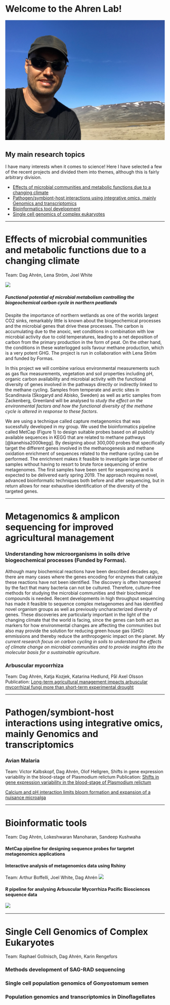 # Welcome to the Ahren Lab!
![](/images/DagAhrenPhoto_Zackenberg%20-%201.jpeg)

## My main research topics
I have many interests when it comes to science! Here I have selected a few of the recent projects and divided them into themes, although this is fairly arbitrary division.
* [Effects of microbial communities and metabolic functions due to a changing climate](#ArcticMetagenome)
* [Pathogen/symbiont-host interactions using integrative omics, mainly Genomics and transcriptomics](#Pathogen)
* [Bioinformatics tool development](#Bioinfo)
* [Single cell genomics of complex eukaryotes](#singlecellGenomics)

* * * *

# <a name="ArcticMetagenome">Effects of microbial communities and metabolic functions due to a changing climate</a> 

Team: Dag Ahrén, Lena Ström, Joel White

![](images/Zackenberg_view2.jpg)

##### Functional potential of microbial metabolism controlling the biogeochemical carbon cycle in northern peatlands
Despite the importance of northern wetlands as one of the worlds largest CO2 sinks, remarkably little is known about the biogeochemical processes and the microbial genes that drive these processes. The carbon is accumulating due to the anoxic, wet conditions in combination with low microbial activity due to cold temperatures, leading to a net deposition of carbon from the primary production in the form of peat. On the other hand, the conditions in these waterlogged soils favour methane production, which is a very potent GHG. The project is run in collaboration with Lena Ström and funded by Formas.
  
  In this project we will combine various environmental measurements such as gas flux measurements, vegetation and soil properties including pH, organic carbon availability and microbial activity with the functional diversity of genes involved in the pathways directly or indirectly linked to the methane cycling. Samples from temperate and arctic sites in Scandinavia (Skogaryd and Abisko, Sweden) as well as artic samples from Zackenberg, Greenland will be analysed to *study the effect on the environmental factors and how the functional diversity of the methane cycle is altered in response to these factors*.
  
We are using a technique called capture metagenomics that was sucessfully developed in my group. We used the bioinformatics pipeline called MetCap (Figure 1) to design suitable probes based on all publicly available sequences in KEGG that are related to methane pathways [@kanehisa2000kegg]. By designing about 300,000 probes that specifically target the different genes involved in the methanogenesis and methane oxidation enrichment of sequences related to the methane cycling can be performed. The enrichment makes it feasible to investigate large number of samples without having to resort to brute force sequencing of entire metagenomes. The first samples have been sent for sequencing and is expected to be delivered early spring 2019. The approach requires novel, advanced bioinformatic techniques both before and after sequencing, but in return allows for near exhaustive identification of the diversity of the targeted genes. 

* * * *

# <a name="SoilMetagenome">Metagenomics & amplicon sequencing for improved agricultural management</a> 

### Understanding how microorganisms in soils drive biogeochemical processes (Funded by Formas).

Although many biochemical reactions have been described decades ago, there are many cases where the genes encoding for enzymes that catalyze these reactions have not been identified. The discovery is often hampered by the fact that many bacteria can not be cultured. Therefore, culture-free methods for studying the microbial communities and their biochemical compounds is needed. Recent developments in high throughput sequencing has made it feasible to sequence complex metagenomes and has identified novel organism groups as well as previously uncharacterized diversity of genes. These discoveries are particularly important in the light of the changing climate that the world is facing, since the genes can both act as markers for how environmental changes are affecting the communities but also may provide the solution for reducing green house gas (GHG) emmissions and thereby reduce the anthropogenic impact on the planet. 
*My current research focus on carbon cycling in soils to understand the effects of climate change on microbial communities and to provide insights into the molecular basis for a sustainable agriculture*.

### Arbuscular mycorrhiza
Team: Dag Ahrén, Katja Kozjek, Katarina Hedlund, Pål Axel Olsson
Publication: [Long-term agricultural management impacts arbuscular mycorrhizal fungi more than short-term experimental drought](https://www.sciencedirect.com/science/article/pii/S0929139321002638)

* * * *

# <a name="Pathogen">Pathogen/symbiont-host interactions using integrative omics, mainly Genomics and transcriptomics</a> 

### Avian Malaria

Team: Victor Kalbskopf, Dag Ahrén, Olof Hellgren, Shifts in gene expression variability in the blood-stage of Plasmodium relictum
Publication: [Shifts in gene expression variability in the blood-stage of Plasmodium relictum](https://www.sciencedirect.com/science/article/pii/S0378111921003176)


[Calcium and pH interaction limits bloom formation and expansion of a nuisance microalga](https://aslopubs.onlinelibrary.wiley.com/doi/10.1002/lno.11896)

* * * *

# <a name="Bioinfo">Bioinformatic tools</a>
Team: Dag Ahrén, Lokeshwaran Manoharan, Sandeep Kushwaha

#### MetCap pipeline for designing sequence probes for targetet metagenomics applications

#### Interactive analysis of metagenomics data using Rshiny
Team: Arthur Boffelli, Joel White, Dag Ahrén
![](https://github.com/Bioinformatics-master-Lund-University/interomics)

#### R pipeline for analysing Arbuscular Mycorrhiza Pacific Biosciences sequence data
![](https://github.com/dagahren/PacBio_AMF_workflow)

* * * *
# <a name="singlecellGenomics">Single Cell Genomics of Complex Eukaryotes</a>
Team: Raphael Gollnisch, Dag Ahrén, Karin Rengefors

### Methods development of SAG-RAD sequencing

### Single cell population genomics of Gonyostomum semen

### Population genomics and transcriptomics in Dinoflagellates
